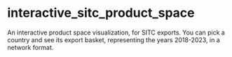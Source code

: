 # interactive_sitc_product_space
An interactive product space visualization, for SITC exports. You can pick a country and see its export basket, representing the years 2018-2023, in a network format. 
